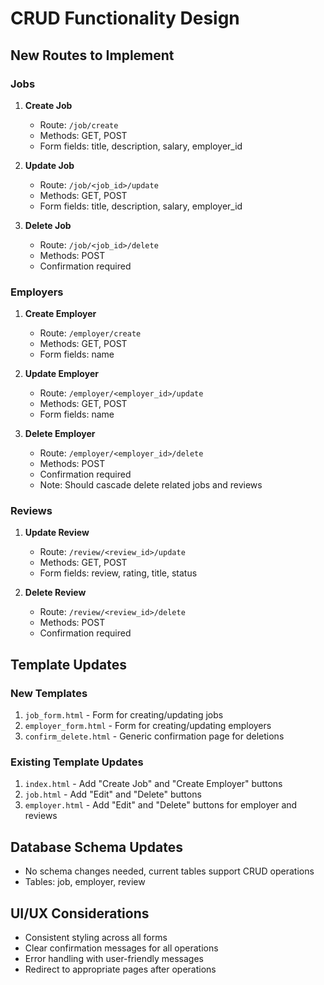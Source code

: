 # CRUD Functionality Design

## New Routes to Implement

### Jobs
1. **Create Job**
   - Route: `/job/create`
   - Methods: GET, POST
   - Form fields: title, description, salary, employer_id

2. **Update Job**
   - Route: `/job/<job_id>/update`
   - Methods: GET, POST
   - Form fields: title, description, salary, employer_id

3. **Delete Job**
   - Route: `/job/<job_id>/delete`
   - Methods: POST
   - Confirmation required

### Employers
1. **Create Employer**
   - Route: `/employer/create`
   - Methods: GET, POST
   - Form fields: name

2. **Update Employer**
   - Route: `/employer/<employer_id>/update`
   - Methods: GET, POST
   - Form fields: name

3. **Delete Employer**
   - Route: `/employer/<employer_id>/delete`
   - Methods: POST
   - Confirmation required
   - Note: Should cascade delete related jobs and reviews

### Reviews
1. **Update Review**
   - Route: `/review/<review_id>/update`
   - Methods: GET, POST
   - Form fields: review, rating, title, status

2. **Delete Review**
   - Route: `/review/<review_id>/delete`
   - Methods: POST
   - Confirmation required

## Template Updates

### New Templates
1. `job_form.html` - Form for creating/updating jobs
2. `employer_form.html` - Form for creating/updating employers
3. `confirm_delete.html` - Generic confirmation page for deletions

### Existing Template Updates
1. `index.html` - Add "Create Job" and "Create Employer" buttons
2. `job.html` - Add "Edit" and "Delete" buttons
3. `employer.html` - Add "Edit" and "Delete" buttons for employer and reviews

## Database Schema Updates
- No schema changes needed, current tables support CRUD operations
- Tables: job, employer, review

## UI/UX Considerations
- Consistent styling across all forms
- Clear confirmation messages for all operations
- Error handling with user-friendly messages
- Redirect to appropriate pages after operations
